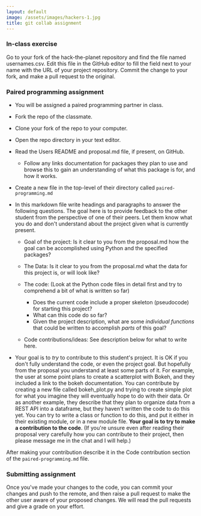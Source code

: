 ```yaml
---
layout: default
image: /assets/images/hackers-1.jpg
title: git collab assignment
---
```


### In-class exercise

Go to your fork of the hack-the-planet repository and find the file named usernames.csv. Edit
this file in the GitHub editor to fill the field next to your name with the URL of your
project repository. Commit the change to your fork, and make a pull request to the original.


### Paired programming assignment

- You will be assigned a paired programming partner in class.
- Fork the repo of the classmate.
- Clone your fork of the repo to your computer.
- Open the repo directory in your text editor.
- Read the Users README and proposal.md file, if present, on GitHub.
	- Follow any links documentation for packages they plan to use and browse
	this to gain an understanding of what this package is for, and how it works.
- Create a new file in the top-level of their directory called `paired-programming.md`
- In this markdown file write headings and paragraphs to answer the following
questions. The goal here is to provide feedback to the other student from the
perspective of one of their peers. Let them know what you do and don't understand
about the project given what is currently present.

	- Goal of the project: Is it clear to you from the proposal.md how the 
	goal can be accomplished using Python and the specified packages?

	- The Data: Is it clear to you from the proposal.md what the data for
	this project is, or will look like? 

	- The code: (Look at the Python code files in detail first and try to 
	comprehend a bit of what is written so far) 

		- Does the current code include	a proper skeleton (pseudocode) for starting this project? 
		- What can this code do so far?
		- Given the project description, what are some *individual functions* that
		could be written to accomplish *parts* of this goal? 

	- Code contributions/ideas: See description below for what to write here.


- Your goal is to *try* to contribute to this student's project. It is OK
if you don't fully understand the code, or even the project goal. But hopefully
from the proposal you understand at least some parts of it. For example, the user
at some point plans to create a scatterplot with Bokeh, and they included a link
to the bokeh documentation. You can contribute by creating a new file called
bokeh_plot.py and trying to create simple plot for what you imagine they will
eventually hope to do with their data. Or as another example, they describe that
they plan to organize data from a REST API into a dataframe, but they haven't
written the code to do this yet. You can try to write a class or function to 
do this, and put it either in their existing module, or in a new module file.
**Your goal is to try to make a contribution to the code**. (If you're unsure
even after reading their proposal very carefully how you can contribute to 
their project, then please message me in the chat and I will help.)

After making your contribution describe it in the Code contribution section
of the `paired-programming.md` file. 


### Submitting assignment

Once you've made your changes to the code, you can commit your changes and 
push to the remote, and then raise a pull request to make the other user 
aware of your proposed changes. We will read the pull requests and give a 
grade on your effort. 
